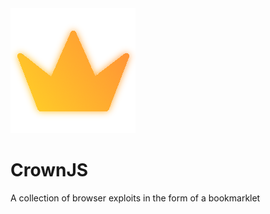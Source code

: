 <img src="5657-roleiconowner.png">

#             CrownJS
A collection of browser exploits in the form of a bookmarklet
